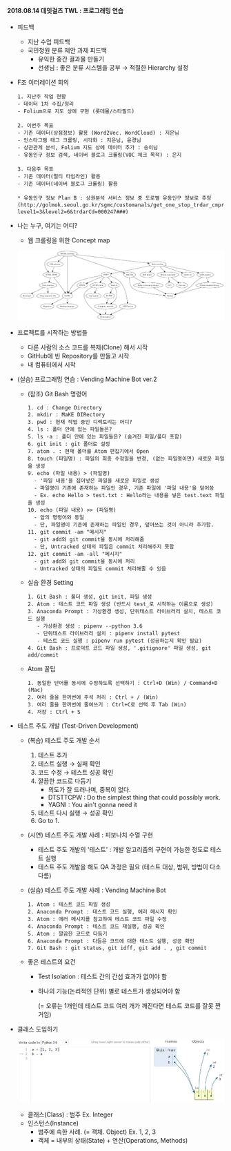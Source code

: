 #### 2018.08.14 데잇걸즈 TWL : 프로그래밍 연습



- 피드백
  - 지난 수업 피드백
  - 국민청원 분류 제안 과제 피드백 
    - 유익한 중간 결과물 만들기
    - 선생님 : 좋은 분류 시스템을 공부 → 적절한 Hierarchy 설정



- F조 이터레이션 회의

  ~~~
  1. 지난주 작업 현황
  - 데이터 1차 수집/정리
  - Folium으로 지도 상에 구현 (롯데몰/스타필드)
  
  2. 이번주 목표
  - 기존 데이터(상점정보) 활용 (Word2Vec. WordCloud) : 지은님
  - 인스타그램 태그 크롤링, 시각화 : 지은님, 윤경님
  - 상관관계 분석, Folium 지도 상에 데이터 추가 : 송이님
  - 유동인구 정보 검색, 네이버 블로그 크롤링(VOC 체크 목적) : 은지
  
  3. 다음주 목표
  - 기존 데이터(멀티 타임라인) 활용
  - 기존 데이터(네이버 블로그 크롤링) 활용
  
  * 유동인구 정보 Plan B : 상권분석 서비스 정보 중 도로별 유동인구 정보로 추정
  (http://golmok.seoul.go.kr/sgmc/customanals/get_one_stop_trdar_cmpr.do?level1=3&level2=6&trdarCd=000247###)
  ~~~

  

- 나는 누구, 여기는 어디?

  - 웹 크롤링을 위한 Concept map

  ![Web Crawling의 Concept Map](https://github.com/YoungestSalon/TIL/blob/master/concept-map.JPG?raw=true)



- 프로젝트를 시작하는 방법들

  - 다른 사람의 소스 코드를 복제(Clone) 해서 시작
  - GitHub에 빈 Repository를 만들고 시작
  - 내 컴퓨터에서 시작 

  

- (실습) 프로그래밍 연습 : Vending Machine Bot ver.2

  - (참조) Git Bash 명령어

    ~~~
    1. cd : Change Directory
    2. mkdir : MaKE DIRectory
    3. pwd : 현재 작업 중인 디렉토리는 어디?
    4. ls : 폴더 안에 있는 파일들은?
    5. ls -a : 폴더 안에 있는 파일들은? (숨겨진 파일/폴더 포함)
    6. git init : git 폴더로 설정
    7. atom . : 현재 폴더를 Atom 편집기에서 Open
    8. touch (파일명) : 파일의 최종 수정일을 변경, (없는 파일명이면) 새로운 파일을 생성
    9. echo (파일 내용) > (파일명)
      - '파일 내용'을 집어넣은 파일을 새로운 파일로 생성
      - 파일명이 기존에 존재하는 파일인 경우, 기존 파일에 '파일 내용'을 덮어씀
      - Ex. echo Hello > test.txt : Hello라는 내용을 넣은 test.text 파일을 생성
    10. echo (파일 내용) >> (파일명)
      - 앞의 명령어와 동일
      - 단, 파일명이 기존에 존재하는 파일인 경우, 덮어쓰는 것이 아니라 추가함.
    11. git commit -am "메시지"
      - git add와 git commit을 동시에 처리해줌
      - 단, Untracked 상태의 파일은 commit 처리해주지 못함
    12. git commit -am -all "메시지"
      - git add와 git commit을 동시에 처리
      - Untracked 상태의 파일도 commit 처리해줄 수 있음
    ~~~

  - 실습 환경 Setting

    ~~~
    1. Git Bash : 폴더 생성, git init, 파일 생성
    2. Atom : 테스트 코드 파일 생성 (반드시 test_로 시작하는 이름으로 생성)
    3. Anaconda Prompt : 가상환경 생성, 단위테스트 라이브러리 설치, 테스트 코드 실행
       - 가상환경 생성 : pipenv --python 3.6
       - 단위테스트 라이브러리 설치 : pipenv install pytest
       - 테스트 코드 실행 : pipenv run pytest (성공하는지 확인 필요)
    4. Git Bash : 프로덕트 코드 파일 생성, '.gitignore' 파일 생성, git add/commit
    ~~~

  - Atom 꿀팁

    ~~~
    1. 동일한 단어를 동시에 수정하도록 선택하기 : Ctrl+D (Win) / Command+D (Mac)
    2. 여러 줄을 한꺼번에 주석 처리 : Ctrl + / (Win)
    3. 여러 줄을 한꺼번에 줄여쓰기 : Ctrl+C로 선택 후 Tab (Win)
    4. 저장 : Ctrl + S
    ~~~



- 테스트 주도 개발 (Test-Driven Development)

  - (복습) 테스트 주도 개발 순서

    1. 테스트 추가
    2. 테스트 실행 → 실패 확인
    3. 코드 수정 → 테스트 성공 확인
    4. 깔끔한 코드로 다듬기
       - 의도가 잘 드러나며, 중복이 없다.
       - DTSTTCPW : Do the simplest thing that could possibly work.
       - YAGNI : You ain't gonna need it
    5. 테스트 다시 실행 → 성공 확인
    6. Go to 1.

    

  - (시연) 테스트 주도 개발 사례 : 피보나치 수열 구현

    - 테스트 주도 개발의 '테스트' : 개발 알고리즘의 구현이 가능한 정도로 테스트 실행
    - 테스트 주도 개발을 해도 QA 과정은 필요 (테스트 대상, 범위, 방법이 다소 다름)

    

  - (실습) 테스트 주도 개발 사례 : Vending Machine Bot

    ~~~
    1. Atom : 테스트 코드 파일 생성
    2. Anaconda Prompt : 테스트 코드 실행, 에러 메시지 확인
    3. Atom : 에러 메시지를 참고하여 테스트 코드 파일 수정
    4. Anaconda Prompt : 테스트 코드 재실행, 성공 확인
    5. Atom : 깔끔한 코드로 다듬기
    6. Anaconda Prompt : 다듬은 코드에 대한 테스트 실행, 성공 확인
    7. Git Bash : git status, git idff, git add . , git commit
    ~~~

    

  - 좋은 테스트의 요건

    - Test Isolation : 테스트 간의 간섭 효과가 없어야 함

    - 하나의 기능(논리적인 단위) 별로 테스트가 생성되어야 함

      (= 오류는 1개인데 테스트 코드 여러 개가 깨진다면 테스트 코드를 잘못 짠거임)



- 클래스 도입하기

  ![인스턴스의 사례](https://github.com/YoungestSalon/TIL/blob/master/class_instance.JPG?raw=true)

  - 클래스(Class) : 범주		Ex. Integer
  - 인스턴스(Instance) 
    - 범주에 속한 사례. (= 객체. Object)		Ex. 1, 2, 3
    - 객체 = 내부의 상태(State) + 연산(Operations, Methods)

